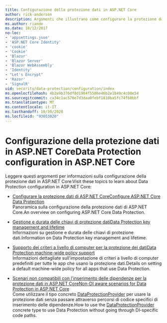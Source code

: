 ```yaml
---
title: Configurazione della protezione dati in ASP.NET Core
author: rick-anderson
description: Argomenti che illustrano come configurare la protezione dati in ASP.NET Core.
ms.author: riande
ms.date: 10/12/2017
no-loc:
- 'appsettings.json'
- 'ASP.NET Core Identity'
- 'cookie'
- 'Cookie'
- 'Blazor'
- 'Blazor Server'
- 'Blazor WebAssembly'
- 'Identity'
- "Let's Encrypt"
- 'Razor'
- 'SignalR'
uid: security/data-protection/configuration/index
ms.openlocfilehash: 4b2e9b376df8d1904f550be46b2e1849c4c08e54
ms.sourcegitcommit: ca34c1ac578e7d3daa0febf1810ba5fc74f60bbf
ms.translationtype: MT
ms.contentlocale: it-IT
ms.lasthandoff: 10/30/2020
ms.locfileid: "93053020"
---
```

# <a name="data-protection-configuration-in-aspnet-core"></a><span data-ttu-id="eaa82-103">Configurazione della protezione dati in ASP.NET Core</span><span class="sxs-lookup"><span data-stu-id="eaa82-103">Data Protection configuration in ASP.NET Core</span></span>

<span data-ttu-id="eaa82-104">Leggere questi argomenti per informazioni sulla configurazione della protezione dati in ASP.NET Core:</span><span class="sxs-lookup"><span data-stu-id="eaa82-104">Visit these topics to learn about Data Protection configuration in ASP.NET Core:</span></span>

* [<span data-ttu-id="eaa82-105">Configurare la protezione dati di ASP.NET Core</span><span class="sxs-lookup"><span data-stu-id="eaa82-105">Configure ASP.NET Core Data Protection</span></span>](xref:security/data-protection/configuration/overview)  
  <span data-ttu-id="eaa82-106">Panoramica sulla configurazione della protezione dati di ASP.NET Core.</span><span class="sxs-lookup"><span data-stu-id="eaa82-106">An overview on configuring ASP.NET Core Data Protection.</span></span>

* [<span data-ttu-id="eaa82-107">Gestione e durata delle chiavi di protezione dati</span><span class="sxs-lookup"><span data-stu-id="eaa82-107">Data Protection key management and lifetime</span></span>](xref:security/data-protection/configuration/default-settings)  
  <span data-ttu-id="eaa82-108">Informazioni su gestione e durata delle chiavi di protezione dati.</span><span class="sxs-lookup"><span data-stu-id="eaa82-108">Information on Data Protection key management and lifetime.</span></span>

* [<span data-ttu-id="eaa82-109">Supporto dei criteri a livello di computer per la protezione dei dati</span><span class="sxs-lookup"><span data-stu-id="eaa82-109">Data Protection machine-wide policy support</span></span>](xref:security/data-protection/configuration/machine-wide-policy)  
  <span data-ttu-id="eaa82-110">Informazioni dettagliate sull'impostazione di criteri a livello di computer predefiniti per tutte le app che usano la protezione dati.</span><span class="sxs-lookup"><span data-stu-id="eaa82-110">Details on setting a default machine-wide policy for all apps that use Data Protection.</span></span>

* [<span data-ttu-id="eaa82-111">Scenari non compatibili con l'inserimento delle dipendenze per la protezione dati in ASP.NET Core</span><span class="sxs-lookup"><span data-stu-id="eaa82-111">Non-DI aware scenarios for Data Protection in ASP.NET Core</span></span>](xref:security/data-protection/configuration/non-di-scenarios)  
  <span data-ttu-id="eaa82-112">Come utilizzare il tipo concreto [DataProtectionProvider](/dotnet/api/Microsoft.AspNetCore.DataProtection.DataProtectionProvider) per usare la protezione dati senza passare attraverso percorsi di codice specifici di inserimento delle dipendenze.</span><span class="sxs-lookup"><span data-stu-id="eaa82-112">How to use the [DataProtectionProvider](/dotnet/api/Microsoft.AspNetCore.DataProtection.DataProtectionProvider) concrete type to use Data Protection without going through DI-specific code paths.</span></span>
